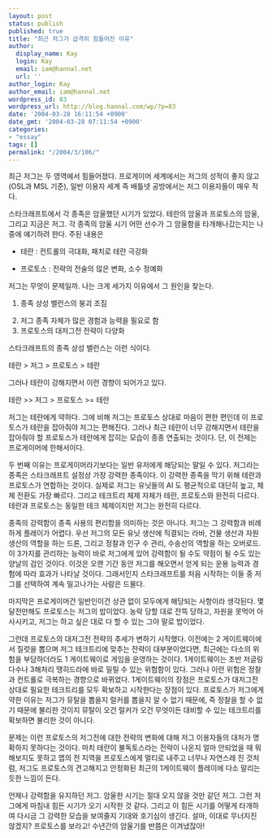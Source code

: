 ```yaml
---
layout: post
status: publish
published: true
title: "최근 저그가 급격히 힘들어진 이유"
author:
  display_name: Kay
  login: Kay
  email: iam@hannal.net
  url: ''
author_login: Kay
author_email: iam@hannal.net
wordpress_id: 83
wordpress_url: http://blog.hannal.com/wp/?p=83
date: '2004-03-28 16:11:54 +0900'
date_gmt: '2004-03-28 07:11:54 +0900'
categories:
- "essay"
tags: []
permalink: "/2004/3/106/"
---
```

<p>최근 저그는 두 영역에서 힘들어졌다. 프로게이머 세계에서는 저그의 성적이 좋지 않고(OSL과 MSL 기준), 일반 이용자 세계 즉 배틀넷 공방에서는 저그 이용자들이 매우 적다.</p>
<p>스타크래프트에서 각 종족은 암울했던 시기가 있었다. 테란의 암울과 프로토스의 암울, 그리고 지금은 저그. 각 종족의 암울 시기 어떤 선수가 그 암울함을 타개해나갔는지는 나중에 얘기하려 한다. 주된 내용은</p>
<ul>
<li>테란 : 컨트롤의 극대화, 패치로 테란 극강화</p>
<li>프로토스 : 전략의 전술의 많은 변화, 소수 정예화</ul>
<p>저그는 무엇이 문제일까. 나는 크게 세가지 이유에서 그 원인을 찾는다.</p>
<ol>
<li>종족 상성 밸런스의 붕괴 조짐</p>
<li>저그 종족 자체가 많은 경험과 능력을 필요로 함
<li>프로토스의 대저그전 전략이 다양화</ol>
<p>스타크래프트의 종족 상성 밸런스는 이런 식이다.</p>
<p>테란 > 저그 > 프로토스 > 테란</p>
<p>그러나 테란이 강해지면서 이런 경향이 되어가고 있다.</p>
<p>테란 >> 저그 > 프로토스 >= 테란</p>
<p>저그는 테란에게 약하다. 그에 비해 저그는 프로토스 상대로 마음이 편한 편인데 이 프로토스가 테란을 잡아줘야 저그는 편해진다. 그러나 최근 테란이 너무 강해지면서 테란을 잡아줘야 할 프로토스가 테란에게 잡히는 모습이 종종 연출되는 것이다. 단, 이 전제는 프로게이머에 한해서이다.</p>
<p>두 번째 이유는 프로게이머라기보다는 일반 유저에게 해당되는 말일 수 있다. 저그라는 종족은 스타크래프트 설정상 가장 강력한 종족이다. 이 강력한 종족을 막기 위해 테란과 프로토스가 연합하는 것이다. 실제로 저그는 유닛들의 AI 도 평균적으로 대단히 높고, 체제 전환도 가장 빠르다. 그리고 테크트리 체제 자체가 테란, 프로토스와 완전히 다르다. 테란과 프로토스는 동일한 테크 체제이지만 저그는 완전히 다르다.</p>
<p>종족의 강력함이 종족 사용의 편리함을 의미하는 것은 아니다. 저그는 그 강력함과 비례하게 플레이가 어렵다. 우선 저그의 모든 유닛 생산에 직결되는 라바, 건물 생산과 자원 생산의 역할을 하는 드론, 그리고 정찰과 인구 수 관리, 수송선의 역할을 하는 오버로드. 이 3가지를 관리하는 능력이 바로 저그에게 있어 강력함이 될 수도 약점이 될 수도 있는 양날의 검인 것이다. 이것은 오랜 기간 동안 저그를 해오면서 얻게 되는 운용 능력과 경험에 따라 효과가 나타날 것이다. 그래서인지 스타크래프트를 처음 시작하는 이들 중 저그를 선택하여 계속 밀고나가는 사람은 드물다.</p>
<p>마지막은 프로게이머건 일반인이건 상관 없이 모두에게 해당되는 사항이라 생각된다. 몇 달전만해도 프로토스는 저그의 밥이었다. 농락 당할 대로 잔뜩 당하고, 자원을 못먹어 아사시키고, 저그는 하고 싶은 대로 다 할 수 있는 그야 말로 밥이었다.</p>
<p>그런데 프로토스의 대저그전 전략의 추세가 변하기 시작했다. 이전에는 2 게이트웨이에서 질럿을 뽑으며 저그 테크트리에 맞추는 전략이 대부분이었다면, 최근에는 다소의 위험을 부담하더라도 1 게이트웨이로 게임을 운영하는 것이다. 1게이트웨이는 초반 저글링 다수나 3해처리 땡히드라에 바로 밀릴 수 있는 위험함이 있다. 그러나 이런 위험은 정찰과 컨트롤로 극복하는 경향으로 바뀌었다. 1게이트웨이의 장점은 프로토스가 대저그전 상대로 필요한 테크트리를 모두 확보하고 시작한다는 장점이 있다. 프로토스가 저그에게 약한 이유는 저그가 뮤탈을 뽑을지 럴커를 뽑을지 알 수 없기 때문에, 즉 정찰을 할 수 없기 때문에 불리한 것이지 뮤탈이 오건 럴커가 오건 무엇이든 대비할 수 있는 테크트리를 확보하면 불리한 것이 아니다.</p>
<p>문제는 이런 프로토스의 저그전에 대한 전략의 변화에 대해 저그 이용자들의 대처가 명확하지 못하다는 것이다. 마치 테란이 불독토스라는 전략이 나온지 얼마 안되었을 때 뭐 해보지도 못하고 맵의 전 지역을 프로토스에게 멀티로 내주고 너무나 자연스레 진 것처럼, 저그도 프로토스의 견고해지고 안정화된 최근의 1게이트웨이 플레이에 다소 말리는 듯한 느낌이 든다.</p>
<p>언제나 강력함을 유지하던 저그. 암울한 시기는 절대 오지 않을 것만 같던 저그. 그런 저그에게 마침내 힘든 시기가 오기 시작한 것 같다. 그리고 이 힘든 시기를 어떻게 타개하여 다시금 그 강력한 모습을 보여줄지 기대와 호기심이 생긴다. 설마, 이대로 무너지진 않겠지? 프로토스를 보라고! 수년간의 암울기를 반쯤은 이겨냈잖아!</p>
